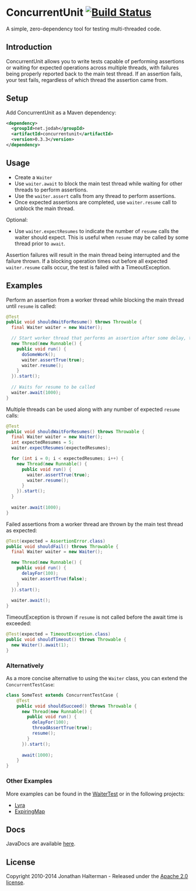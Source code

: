 # ConcurrentUnit [![Build Status](https://travis-ci.org/jhalterman/concurrentunit.png)](https://travis-ci.org/jhalterman/concurrentunit)

A simple, zero-dependency tool for testing multi-threaded code.

## Introduction

ConcurrentUnit allows you to write tests capable of performing assertions or waiting for expected operations across multiple threads, with failures being properly reported back to the main test thread. If an assertion fails, your test fails, regardless of which thread the assertion came from.

## Setup

Add ConcurrentUnit as a Maven dependency:

```xml
<dependency>
  <groupId>net.jodah</groupId>
  <artifactId>concurrentunit</artifactId>
  <version>0.3.3</version>
</dependency>
```

## Usage

* Create a `Waiter`
* Use `waiter.await` to block the main test thread while waiting for other threads to perform assertions.
* Use the `waiter.assert` calls from any thread to perform assertions. 
* Once expected assertions are completed, use `waiter.resume` call to unblock the main thread.

Optional:

* Use `waiter.expectResumes` to indicate the number of `resume` calls the waiter should expect. This is useful when `resume` may be called by some thread prior to `await`.

Assertion failures will result in the main thread being interrupted and the failure thrown. If a blocking operation times out before all expected `waiter.resume` calls occur, the test is failed with a TimeoutException.

## Examples

Perform an assertion from a worker thread while blocking the main thread until `resume` is called:

```java
@Test
public void shouldWaitForResume() throws Throwable {
  final Waiter waiter = new Waiter();

  // Start worker thread that performs an assertion after some delay, then resumes the waiter
  new Thread(new Runnable() {
    public void run() {
      doSomeWork();
      waiter.assertTrue(true);
      waiter.resume();
    }
  }).start();
  
  // Waits for resume to be called
  waiter.await(1000);
}
```

Multiple threads can be used along with any number of expected `resume` calls:

```java
@Test
public void shouldWaitForResumes() throws Throwable {
  final Waiter waiter = new Waiter();
  int expectedResumes = 5;
  waiter.expectResumes(expectedResumes);

  for (int i = 0; i < expectedResumes; i++) {
    new Thread(new Runnable() {
      public void run() {
        waiter.assertTrue(true);
        waiter.resume();
      }
    }).start();
  }
  
  waiter.await(1000);
}
```

Failed assertions from a worker thread are thrown by the main test thread as expected:

```java
@Test(expected = AssertionError.class)
public void shouldFail() throws Throwable {
  final Waiter waiter = new Waiter();

  new Thread(new Runnable() {
    public void run() {
      delayFor(100);
      waiter.assertTrue(false);
    }
  }).start();
  
  waiter.await();
}
```

TimeoutException is thrown if `resume` is not called before the await time is exceeded:

```java
@Test(expected = TimeoutException.class)
public void shouldTimeout() throws Throwable {
  new Waiter().await(1);
}
```

### Alternatively

As a more concise alternative to using the `Waiter` class, you can extend the `ConcurrentTestCase`:

```java
class SomeTest extends ConcurrentTestCase {
	@Test
	public void shouldSucceed() throws Throwable {
	  new Thread(new Runnable() {
	    public void run() {
	      delayFor(100);
	      threadAssertTrue(true);
	      resume();
	    }
	  }).start();
	  
	  await(1000);
	}
}
```

### Other Examples

More examples can be found in the [WaiterTest](https://github.com/jhalterman/concurrentunit/blob/master/src/test/java/net/jodah/concurrentunit/WaiterTest.java) or in the following projects:

* [Lyra](https://github.com/jhalterman/lyra/tree/master/src/test/java/net/jodah/lyra/internal/util/concurrent)
* [ExpiringMap](https://github.com/jhalterman/expiringmap/blob/master/src/test/java/net/jodah/expiringmap/ExpiringMapTest.java)

## Docs

JavaDocs are available [here](https://jhalterman.github.com/concurrentunit/javadoc).

## License

Copyright 2010-2014 Jonathan Halterman - Released under the [Apache 2.0 license](http://www.apache.org/licenses/LICENSE-2.0.html).
